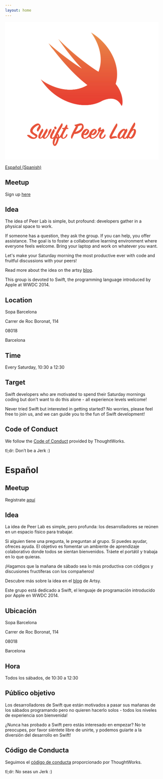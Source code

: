 ```yaml
---
layout: home
---
```

![logo](assets/images/logo.jpg)

[Español (Spanish)](#español)

## Meetup

Sign up [here](https://www.meetup.com/ThoughtWorks-Barcelona/events/)

## Idea

The idea of Peer Lab is simple, but profound: developers gather in a physical space to work.

If someone has a question, they ask the group. If you can help, you offer assistance. The goal is to foster a collaborative learning environment where everyone feels welcome. Bring your laptop and work on whatever you want.

Let's make your Saturday morning the most productive ever with code and fruitful discussions with your peers!

Read more about the idea on the artsy [blog](http://artsy.github.io/blog/2015/08/10/peer-lab/).

This group is devoted to Swift, the programming language introduced by Apple at WWDC 2014.

## Location

Sopa Barcelona

Carrer de Roc Boronat, 114

08018

Barcelona

## Time

Every Saturday, 10:30 a 12:30

## Target

Swift developers who are motivated to spend their Saturday mornings coding but don't want to  do this alone - all experience levels welcome!

Never tried Swift but interested in getting started? No worries, please feel free to join us, and we can guide you to the fun of Swift development! 

## Code of Conduct

We follow the [Code of Conduct](https://info.thoughtworks.com/code-of-conduct-en.html) provided by ThoughtWorks.

tl;dr: Don’t be a Jerk :)

# Español

## Meetup

Registrate [aquí](https://www.meetup.com/ThoughtWorks-Barcelona/events/)

## Idea

La idea de Peer Lab es simple, pero profunda: los desarrolladores se reúnen en un espacio físico para trabajar.

Si alguien tiene una pregunta, le preguntan al grupo. Si puedes ayudar, ofreces ayuda. El objetivo es fomentar un ambiente de aprendizaje colaborativo donde todos se sientan bienvenidos. Tráete el portátil y trabaja en lo que quieras.

¡Hagamos que la mañana de sábado sea lo más productiva con códigos y discusiones fructíferas con los compañeros!

Descubre más sobre la idea en el [blog](http://artsy.github.io/blog/2015/08/10/peer-lab/) de Artsy.

Este grupo está dedicado a Swift, el lenguaje de programación introducido por Apple en WWDC 2014.

## Ubicación

Sopa Barcelona

Carrer de Roc Boronat, 114

08018

Barcelona

## Hora

Todos los sábados, de 10:30 a 12:30
 
## Público objetivo

Los desarrolladores de Swift que están motivados a pasar sus mañanas de los sábados programando pero no quieren hacerlo solos - todos los niveles de experiencia son bienvenida!

¿Nunca has probado a Swift pero estás interesado en empezar? No te preocupes, por favor siéntete libre de unirte, y podemos guiarte a la diversión del desarrollo en Swift!

## Código de Conducta

Seguimos el [código de conducta](https://info.thoughtworks.com/code-of-conduct-en.html) proporcionado por ThoughtWorks.

tl;dr: No seas un Jerk :)
